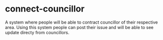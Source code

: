 # connect-councillor
A system where people will be able to contract councillor of their respective area. Using this system people can post their issue and will be able to see update directy from councillors.

